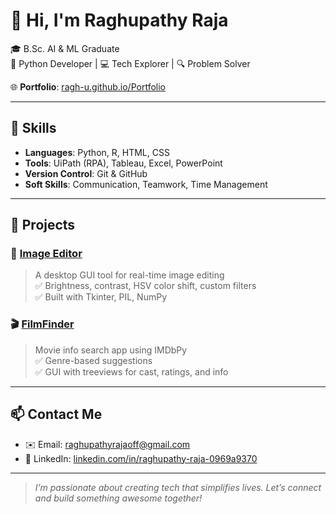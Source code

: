 # 👋 Hi, I'm Raghupathy Raja

🎓 B.Sc. AI & ML Graduate  
🐍 Python Developer | 💻 Tech Explorer | 🔍 Problem Solver  

🌐 **Portfolio**: [ragh-u.github.io/Portfolio](https://ragh-u.github.io/Portfolio)

---

## 🧠 Skills
- **Languages**: Python, R, HTML, CSS  
- **Tools**: UiPath (RPA), Tableau, Excel, PowerPoint  
- **Version Control**: Git & GitHub  
- **Soft Skills**: Communication, Teamwork, Time Management

---

## 📂 Projects

### 🎨 [Image Editor](https://github.com/Ragh-u/Image-Editor)
> A desktop GUI tool for real-time image editing  
> ✅ Brightness, contrast, HSV color shift, custom filters  
> ✅ Built with Tkinter, PIL, NumPy  

### 🎬 [FilmFinder](https://github.com/Ragh-u/FilmFinder)
> Movie info search app using IMDbPy  
> ✅ Genre-based suggestions  
> ✅ GUI with treeviews for cast, ratings, and info  

---

## 📫 Contact Me
- ✉️ Email: [raghupathyrajaoff@gmail.com](mailto:raghupathyrajaoff@gmail.com)  
- 🔗 LinkedIn: [linkedin.com/in/raghupathy-raja-0969a9370](https://linkedin.com/in/raghupathy-raja-0969a9370)

---

> *I’m passionate about creating tech that simplifies lives. Let’s connect and build something awesome together!*
